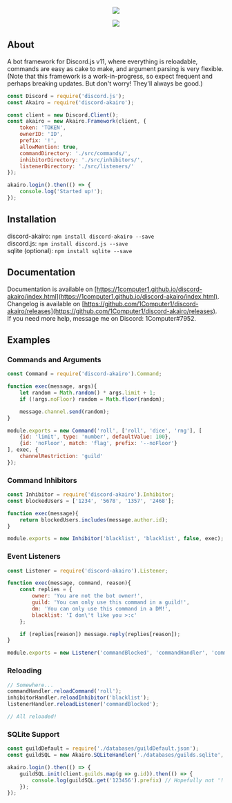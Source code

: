 <p align="center">
    <a href=https://github.com/1Computer1/discord-akairo>
        <img src=https://u.nya.is/fweoqf.png/>
    </a>
</p>  

<p align="center">
    <a href=https://nodei.co/npm/discord-akairo>
        <img src=https://nodei.co/npm/discord-akairo.png/>
    </a>
</p>  

## About
A bot framework for Discord.js v11, where everything is reloadable, commands are easy as cake to make, and argument parsing is very flexible.  
(Note that this framework is a work-in-progress, so expect frequent and perhaps breaking updates. But don't worry! They'll always be good.)  

```js
const Discord = require('discord.js');
const Akairo = require('discord-akairo');

const client = new Discord.Client();
const akairo = new Akairo.Framework(client, {
    token: 'TOKEN', 
    ownerID: 'ID', 
    prefix: '!', 
    allowMention: true, 
    commandDirectory: './src/commands/', 
    inhibitorDirectory: './src/inhibitors/',
    listenerDirectory: './src/listeners/'
});

akairo.login().then(() => {
    console.log('Started up!');
});
```

## Installation
discord-akairo: `npm install discord-akairo --save`  
discord.js: `npm install discord.js --save`  
sqlite (optional): `npm install sqlite --save`  

## Documentation
Documentation is available on [https://1computer1.github.io/discord-akairo/index.html](https://1computer1.github.io/discord-akairo/index.html).  
Changelog is available on [https://github.com/1Computer1/discord-akairo/releases](https://github.com/1Computer1/discord-akairo/releases).  
If you need more help, message me on Discord: 1Computer#7952.  

## Examples
### Commands and Arguments
```js
const Command = require('discord-akairo').Command;

function exec(message, args){
    let random = Math.random() * args.limit + 1;
    if (!args.noFloor) random = Math.floor(random);

    message.channel.send(random);
}

module.exports = new Command('roll', ['roll', 'dice', 'rng'], [
    {id: 'limit', type: 'number', defaultValue: 100},
    {id: 'noFloor', match: 'flag', prefix: '--noFloor'}
], exec, {
    channelRestriction: 'guild'
});
```

### Command Inhibitors
```js
const Inhibitor = require('discord-akairo').Inhibitor;
const blockedUsers = ['1234', '5678', '1357', '2468'];

function exec(message){
    return blockedUsers.includes(message.author.id);
}

module.exports = new Inhibitor('blacklist', 'blacklist', false, exec);
```

### Event Listeners
```js
const Listener = require('discord-akairo').Listener;

function exec(message, command, reason){
    const replies = {
        owner: 'You are not the bot owner!',
        guild: 'You can only use this command in a guild!',
        dm: 'You can only use this command in a DM!',
        blacklist: 'I don\'t like you >:c'
    };

    if (replies[reason]) message.reply(replies[reason]);
}

module.exports = new Listener('commandBlocked', 'commandHandler', 'commandBlocked', 'on', exec);
```

### Reloading
```js
// Somewhere...
commandHandler.reloadCommand('roll');
inhibitorHandler.reloadInhibitor('blacklist');
listenerHandler.reloadListener('commandBlocked');

// All reloaded!
```

### SQLite Support
```js
const guildDefault = require('./databases/guildDefault.json');
const guildSQL = new Akairo.SQLiteHandler('./databases/guilds.sqlite', 'guildConfigs', guildDefault);

akairo.login().then(() => {
    guildSQL.init(client.guilds.map(g => g.id)).then(() => {
        console.log(guildSQL.get('123456').prefix) // Hopefully not '!'
    });
});
```